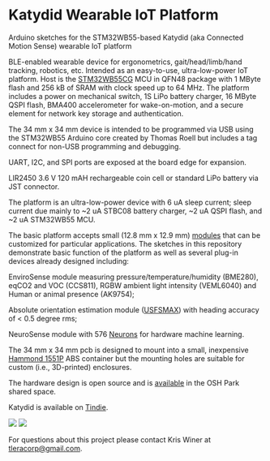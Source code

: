 # Katydid Wearable IoT Platform
Arduino sketches for the STM32WB55-based Katydid (aka Connected Motion Sense) wearable IoT platform

BLE-enabled wearable device for ergonometrics, gait/head/limb/hand tracking, robotics, etc. Intended as an easy-to-use, ultra-low-power IoT platform. Host is the [STM32WB55CG](https://www.st.com/en/microcontrollers-microprocessors/stm32wb55cg.html) MCU in QFN48 package with 1 MByte flash and 256 kB of SRAM with clock speed up to 64 MHz. The platform includes a power on mechanical switch, 1S LiPo battery charger, 16 MByte QSPI flash, BMA400 accelerometer for wake-on-motion, and a secure element for network key storage and authentication. 

The 34 mm x 34 mm device is intended to be programmed via USB using the STM32WB55 Arduino core created by Thomas Roell but includes a tag connect for non-USB programming and debugging. 

UART, I2C, and SPI ports are exposed at the board edge for expansion.

LIR2450 3.6 V 120  mAH rechargeable coin cell or standard LiPo battery via JST connector.

The platform is an ultra-low-power device with 6 uA sleep current; sleep current due mainly to ~2 uA STBC08 battery charger, ~2 uA QSPI flash, and ~2 uA STM32WB55 MCU.

The basic platform accepts small (12.8 mm x 12.9 mm) [modules](https://oshpark.com/shared_projects/DgFZd3nx) that can be customized for particular applications. The sketches in this repository demonstrate basic function of the platform as well as several plug-in devices already designed including:

EnviroSense module measuring pressure/temperature/humidity (BME280), eqCO2 and VOC (CCS811), RGBW ambient light intensity (VEML6040) and Human or animal presence (AK9754); 

Absolute orientation estimation module ([USFSMAX](https://hackaday.io/project/160283-max32660-motion-co-processor/log/182097-max32660-motion-coprocessor-mmc5983ma-low-noise-magnetometer-results)) with heading accuracy of < 0.5 degree rms;

NeuroSense module with 576 [Neurons](http://www.theneuromorphic.com/nm500/) for hardware machine learning.

The 34 mm x 34 mm pcb is designed to mount into a small, inexpensive [Hammond 1551P](https://www.hammfg.com/part/1551PTBU?referer=742) ABS container but the mounting holes are suitable for custom (i.e., 3D-printed) enclosures.

The hardware design is open source and is [available](https://oshpark.com/shared_projects/0hElSrib) in the OSH Park shared space.

Katydid is available on [Tindie](https://www.tindie.com/products/tleracorp/katydid-wearable-ble-sensor-board/).

![](https://user-images.githubusercontent.com/6698410/105618550-6cb54600-5d9d-11eb-872f-713a82b0caf6.jpg)
![](https://user-images.githubusercontent.com/6698410/105618544-4f807780-5d9d-11eb-927c-1f55176702c0.jpg)

 For questions about this project please contact Kris Winer at tleracorp@gmail.com.
